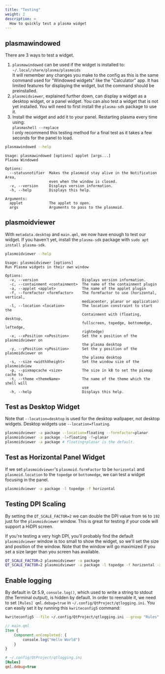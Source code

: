 ```yaml
---
title: "Testing"
weight: 2
description: >
  How to quickly test a plasma widget
---
```


## plasmawindowed

There are 3 ways to test a widget.

1. `plasmawindowed` can be used if the widget is installed to:  
  `~/.local/share/plasma/plasmoids`  
  It will remember any changes you make to the config as this is the same command used for "Windowed widgets" like the "Calculator" app. It has limited features for displaying the widget, but the command should be preinstalled.
2. `plasmoidviewer`, explained further down, can display a widget as a desktop widget, or a panel widget. You can also test a widget that is not yet installed. You will need to first install the `plasma-sdk` package to use it.
3. Install the widget and add it to your panel. Restarting plasma every time using:  
  `plasmashell --replace`  
  I only recommend this testing method for a final test as it takes a few seconds for the panel to load.

```bash
plasmawindowed --help
```
```log
Usage: plasmawindowed [options] applet [args...]
Plasma Windowed

Options:
  --statusnotifier  Makes the plasmoid stay alive in the Notification Area,
                    even when the window is closed.
  -v, --version     Displays version information.
  -h, --help        Displays this help.

Arguments:
  applet            The applet to open.
  args              Arguments to pass to the plasmoid.
```



## plasmoidviewer

With `metadata.desktop` and `main.qml`, we now have enough to test our widget. If you haven't yet, install the `plasma-sdk` package with `sudo apt install plasma-sdk`.

```bash
plasmoidviewer --help
```
```log
Usage: plasmoidviewer [options]
Run Plasma widgets in their own window

Options:
  -v, --version                    Displays version information.
  -c, --containment <containment>  The name of the containment plugin
  -a, --applet <applet>            The name of the applet plugin
  -f, --formfactor <formfactor>    The formfactor to use (horizontal, vertical,
                                   mediacenter, planar or application)
  -l, --location <location>        The location constraint to start the
                                   Containment with (floating, desktop,
                                   fullscreen, topedge, bottomedge, leftedge,
                                   rightedge)
  -x, --xPosition <xPosition>      Set the x position of the plasmoidviewer on
                                   the plasma desktop
  -y, --yPosition <yPosition>      Set the y position of the plasmoidviewer on
                                   the plasma desktop
  -s, --size <widthXheight>        Set the window size of the plasmoidview
  -p, --pixmapcache <size>         The size in kB to set the pixmap cache to
  -t, --theme <themeName>          The name of the theme which the shell will
                                   use
  -h, --help                       Displays this help.
```


## Test as Desktop Widget

Note that `--location=desktop` is used for the desktop wallpaper, not desktop widgets. Desktop widgets use `--location=floating`.

```bash
plasmoidviewer -a package --location=floating --formfactor=planar
plasmoidviewer -a package -l=floating -f=planar
plasmoidviewer -a package # floating+planar is the default.
````

## Test as Horizontal Panel Widget

If we set `plasmoidviewer`'s `plasmoid.formFactor` to be `horizontal` and `plasmoid.location` to the `topedge` or `bottomedge`, we can test a widget focusing in the panel.

```bash
plasmoidviewer -a package -l topedge -f horizontal
```

## Testing DPI Scaling

By setting the `QT_SCALE_FACTOR=2` we can double the DPI value from `96` to `192` just for the `plasmoidviewer` window. This is great for testing if your code will support a HiDPI screen.

If you're testing a very high DPI, you'll probably find the default `plasmoidviewer` window is too small to show the widget, so we'll set the size and position of the window. Note that the window will go maximized if you set a size larger than you screen has available.

```bash
QT_SCALE_FACTOR=2 plasmoidviewer -a package
QT_SCALE_FACTOR=2 plasmoidviewer -a package -l topedge -f horizontal -x 0 -y 0 -s 1920x1080
```

## Enable logging

By default in Qt 5.9, `console.log()`, which used to write a string to stdout (the Terminal output), is hidden by default. In order to reenable it, we need to set `[Rules] qml.debug=true` in `~/.config/QtProject/qtlogging.ini`. You can easily set it by running this `kwriteconfig5` command:  

```bash
kwriteconfig5 --file ~/.config/QtProject/qtlogging.ini --group "Rules" --key "qml.debug" "true"
```

```qml
// main.qml
Item {
    Component.onCompleted: {
        console.log("Hello World")
    }
}
```
```ini
# ~/.config/QtProject/qtlogging.ini
[Rules]
qml.debug=true
```
